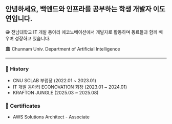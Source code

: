 ## 안녕하세요, 백엔드와 인프라를 공부하는 학생 개발자 이도연입니다.

😀 전남대학교 IT 개발 동아리 에코노베이션에서 개발자로 활동하며 동료들과 함께 배우며 성장하고 있습니다.

🏛 Chunnam Univ. Department of Artificial Intelligence

---

### 🏅 History
- CNU SCLAB 부랩장 (2022.01 ~ 2023.01)
- IT 개발 동아리 ECONOVATION 회장 (2023.01 ~ 2024.01)
- KRAFTON JUNGLE (2025.03 ~ 2025.08)


### 🏅 Certificates
- AWS Solutions Architect - Associate
